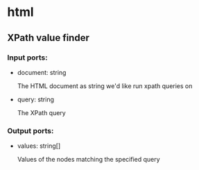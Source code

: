 # html

## XPath value finder

### Input ports: 
* document: string

    The HTML document as string we'd like run xpath queries on


* query: string

    The XPath query


### Output ports: 
* values: string[]

    Values of the nodes matching the specified query


